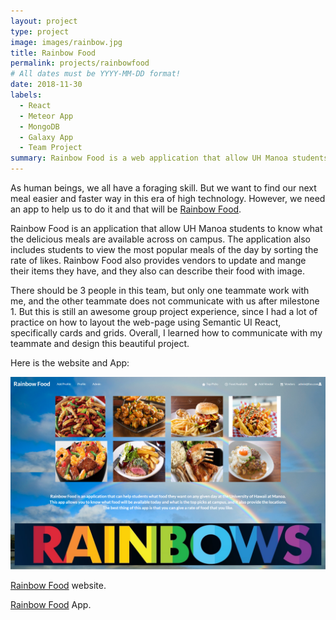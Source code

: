 ```yaml
---
layout: project
type: project
image: images/rainbow.jpg
title: Rainbow Food
permalink: projects/rainbowfood
# All dates must be YYYY-MM-DD format!
date: 2018-11-30
labels:
  - React
  - Meteor App
  - MongoDB
  - Galaxy App
  - Team Project
summary: Rainbow Food is a web application that allow UH Manoa students to seek what meals are available on campus.
---
```


As human beings, we all have a foraging skill. But we want to find our next meal easier and faster way in this era of high technology. However, we need an app to help us to do it and that will be [Rainbow Food](http://rainbowfood.meteorapp.com/#/).

Rainbow Food is an application that allow UH Manoa students to know what the delicious meals are available across on campus. The application also includes students to view the most popular meals of the day by sorting the rate of likes. Rainbow Food also provides vendors to update and mange their items they have, and they also can describe their food with image.

There should be 3 people in this team, but only one teammate work with me, and the other teammate does not communicate with us after milestone 1. But this is still an awesome group project experience, since I had a lot of practice on how to layout the web-page using Semantic UI React, specifically cards and grids. Overall, I learned how to communicate with my teammate and design this beautiful project.

Here is the website and App:

<div class="ui large left floated rounded images">
  <img class="ui image" src="../images/landing-page-final.png">
</div>

[Rainbow Food](https://rainbow-food.github.io/) website.  

[Rainbow Food](http://rainbowfood.meteorapp.com/#/) App.

